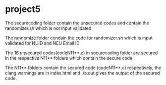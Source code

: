 # project5

The securecoding folder contain the unsecured codes and contain the randomizer.sh which is not input validated 

The randomize folder condain the code for randomizer.sh which  is input validated for NUID and NEU Email ID

The 16 unsecured codes(codeN11**.c) in securecoding folder are secured in the respective N11** folders which contain the secure code 

The N11** folders contain the secured code (codeN11**.c) respectively, the clang warnings are in index.html and ./a.out gives the output of the secured code. 

